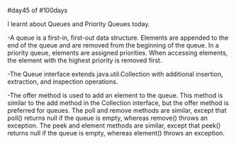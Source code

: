 #day45 of #100days

I learnt about Queues and Priority Queues today.

-A queue is a first-in, first-out data structure. Elements are appended to the end of the queue and are removed from the beginning of the queue. In a priority queue, elements are assigned priorities. When accessing elements, the element with the highest priority is removed first.

-The Queue interface extends java.util.Collection with additional insertion, extraction, and inspection operations.

-The offer method is used to add an element to the queue. This method is similar to the add method in the Collection interface, but the offer method is preferred for queues. The poll and remove methods are similar, except that poll() returns null if the queue is empty, whereas remove() throws an exception. The peek and element methods are similar, except that peek() returns null if the queue is empty, whereas element() throws an exception.


